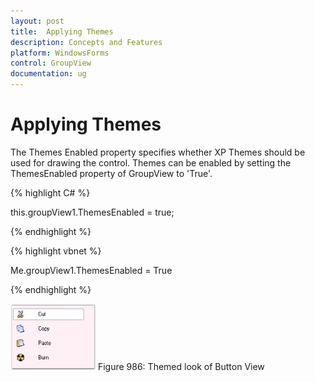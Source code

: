 ```yaml
---
layout: post
title:  Applying Themes
description: Concepts and Features
platform: WindowsForms
control: GroupView
documentation: ug
---
```

# Applying Themes

The Themes Enabled property specifies whether XP Themes should be used for drawing the control. Themes can be enabled by 
setting the ThemesEnabled property of GroupView to 'True'. 

{% highlight C# %}  

this.groupView1.ThemesEnabled = true;

{% endhighlight %}



{% highlight vbnet %} 

Me.groupView1.ThemesEnabled = True

{% endhighlight %}



 ![](Overview_images/Overview_img84.jpeg) 
Figure 986: Themed look of Button View